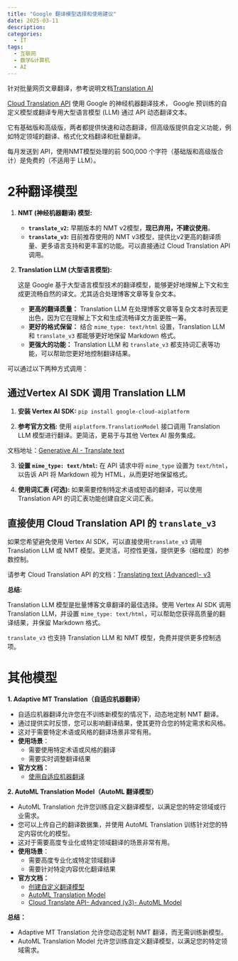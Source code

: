 ```yaml
---
title: "Google 翻译模型选择和使用建议"
date: 2025-03-11
description:
categories:
  - IT
tags:
  - 互联网
  - 数学&计算机
  - AI
---
```


针对批量网页文章翻译，参考说明文档[Translation AI](https://cloud.google.com/translate)

[Cloud Translation API](https://console.cloud.google.com/marketplace/product/google/translate.googleapis.com) 使用 Google 的神经机器翻译技术， Google 预训练的自定义模型或翻译专用大型语言模型 (LLM) 通过 API 动态翻译文本。

它有基础版和高级版，两者都提供快速和动态翻译，但高级版提供自定义功能，例如特定领域的翻译、格式化文档翻译和批量翻译。

每月发送到 API，使用NMT模型处理的前 500,000 个字符（基础版和高级版合计）是免费的（不适用于 LLM）。

# 2种翻译模型

1.  **NMT (神经机器翻译) 模型:**

    *   **`translate_v2`:**  早期版本的 NMT v2模型，**现已弃用，不建议使用**。
    *   **`translate_v3`:** 目前推荐使用的 NMT v3模型，提供比v2更高的翻译质量、更多语言支持和更丰富的功能。可以直接通过 Cloud Translation API 调用。

2.  **Translation LLM (大型语言模型):**

    这是 Google 基于大型语言模型技术的翻译模型，能够更好地理解上下文和生成更流畅自然的译文。尤其适合处理博客文章等复杂文本。

    *   **更高的翻译质量：** Translation LLM 在处理博客文章等复杂文本时表现更出色，因为它在理解上下文和生成流畅译文方面更胜一筹。
    *   **更好的格式保留：** 结合 `mime_type: text/html` 设置，Translation LLM 和 `translate_v3` 都能够更好地保留 Markdown 格式。
    *   **更强大的功能：** Translation LLM 和 `translate_v3` 都支持词汇表等功能，可以帮助您更好地控制翻译结果。


可以通过以下两种方式调用：

## 通过Vertex AI SDK 调用 Translation LLM

1.  **安装 Vertex AI SDK:**  `pip install google-cloud-aiplatform`

2.  **参考官方文档:**  使用 `aiplatform.TranslationModel` 接口调用 Translation LLM 模型进行翻译。更简洁，更易于与其他 Vertex AI 服务集成。

文档地址：[Generative AI - Translate text](https://cloud.google.com/vertex-ai/generative-ai/docs/translate/translate-text) 

3.  **设置 `mime_type: text/html`:** 在 API 请求中将 `mime_type` 设置为 `text/html`，以告诉 API 将 Markdown 视为 HTML，从而更好地保留格式。

4.  **使用词汇表 (可选):** 如果需要控制特定术语或短语的翻译，可以使用 Translation API 的词汇表功能创建自定义词汇表。

## 直接使用 Cloud Translation API 的 `translate_v3`

如果您希望避免使用 Vertex AI SDK，可以直接使用`translate_v3` 调用 Translation LLM 或 NMT 模型。更灵活，可控性更强，提供更多（细粒度）的参数控制。

请参考 Cloud Translation API 的文档：[Translating text (Advanced)- v3](https://cloud.google.com/translate/docs/advanced/translating-text-v3)


**总结:**

Translation LLM 模型是批量博客文章翻译的最佳选择。使用 Vertex AI SDK 调用 Translation LLM，并设置 `mime_type: text/html`，可以帮助您获得高质量的翻译结果，并保留 Markdown 格式。 

`translate_v3`  也支持 Translation LLM 和 NMT 模型，免费并提供更多控制选项。


# 其他模型

**1. Adaptive MT Translation（自适应机器翻译）**

* 自适应机器翻译允许您在不训练新模型的情况下，动态地定制 NMT 翻译。
* 通过提供实时反馈，您可以影响翻译结果，使其更符合您的特定需求和风格。
* 这对于需要特定术语或风格的翻译场景非常有用。
* **使用场景**：
    * 需要使用特定术语或风格的翻译
    * 需要实时调整翻译结果
* **官方文档：**
    * [使用自适应机器翻译](https://cloud.google.com/translate/docs/advanced/adaptive-translation)

**2. AutoML Translation Model（AutoML 翻译模型）**

* AutoML Translation 允许您训练自定义翻译模型，以满足您的特定领域或行业需求。
* 您可以上传自己的翻译数据集，并使用 AutoML Translation 训练针对您的特定内容优化的模型。
* 这对于需要高度专业化或特定领域翻译的场景非常有用。
* **使用场景**：
    * 需要高度专业化或特定领域翻译
    * 需要针对特定内容优化翻译结果
* **官方文档：**
    * [创建自定义翻译模型](https://cloud.google.com/translate/docs/advanced/automl-quickstart)
    * [AutoML Translation Model](https://console.cloud.google.com/translation?hl=zh-cn)
    * [Cloud Translate API- Advanced (v3)- AutoML Model](https://cloud.google.com/translate/docs/advanced/translate-text-advance)


**总结：**

* Adaptive MT Translation 允许您动态定制 NMT 翻译，而无需训练新模型。
* AutoML Translation Model 允许您训练自定义翻译模型，以满足您的特定领域需求。
